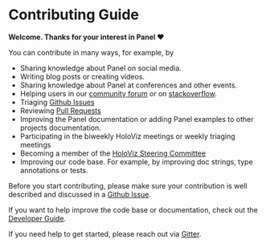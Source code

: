 # Contributing Guide

**Welcome. Thanks for your interest in Panel ❤️**

You can contribute in many ways, for example, by

- Sharing knowledge about Panel on social media.
- Writing blog posts or creating videos.
- Sharing knowledge about Panel at conferences and other events.
- Helping users in our [community forum](https://discourse.holoviz.org/) or on [stackoverflow](https://stackoverflow.com/questions/tagged/holoviz-panel).
- Triaging [Github Issues](https://github.com/holoviz/panel/issues)
- Reviewing [Pull Requests](https://github.com/holoviz/panel/pulls)
- Improving the Panel documentation or adding Panel examples to other projects documentation.
- Participating in the biweekly HoloViz meetings or weekly triaging meetings
- Becoming a member of the [HoloViz Steering Committee](https://github.com/holoviz/holoviz/blob/main/doc/governance/org-docs/STEERING-COMMITTEE.md)
- Improving our code base. For example, by improving doc strings, type annotations or tests.

Before you start contributing, please make sure your contribution is well described and discussed in a [Github Issue](https://github.com/holoviz/panel/issues).

If you want to help improve the code base or documentation, check out the [Developer Guide](https://panel.holoviz.org/developer_guide/index.html).

If you need help to get started, please reach out via [Gitter](https://gitter.im/pyviz/pyviz).
